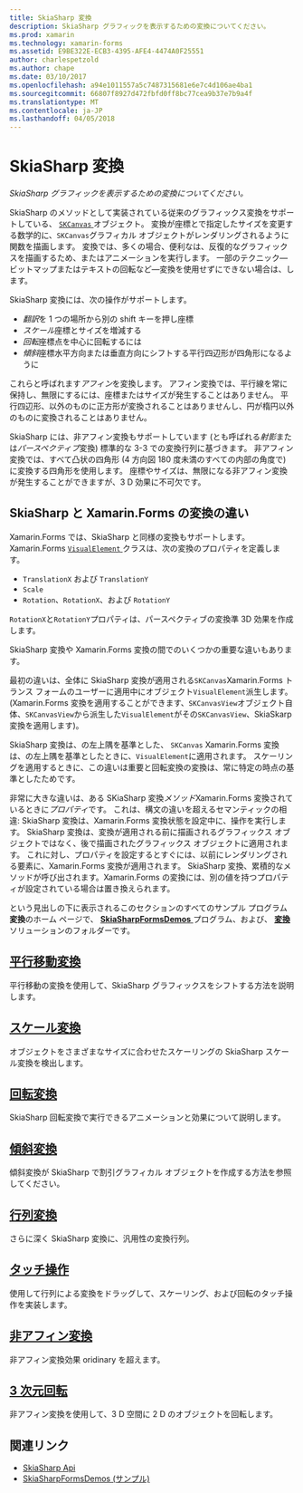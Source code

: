 ```yaml
---
title: SkiaSharp 変換
description: SkiaSharp グラフィックを表示するための変換についてください。
ms.prod: xamarin
ms.technology: xamarin-forms
ms.assetid: E9BE322E-ECB3-4395-AFE4-4474A0F25551
author: charlespetzold
ms.author: chape
ms.date: 03/10/2017
ms.openlocfilehash: a94e1011557a5c7487315681e6e7c4d106ae4ba1
ms.sourcegitcommit: 66807f8927d472fbfd0ff8bc77cea9b37e7b9a4f
ms.translationtype: MT
ms.contentlocale: ja-JP
ms.lasthandoff: 04/05/2018
---
```

# <a name="skiasharp-transforms"></a>SkiaSharp 変換

_SkiaSharp グラフィックを表示するための変換についてください。_

SkiaSharp のメソッドとして実装されている従来のグラフィックス変換をサポートしている、 [ `SKCanvas` ](https://developer.xamarin.com/api/type/SkiaSharp.SKCanvas/)オブジェクト。 変換が座標とで指定したサイズを変更する数学的に、`SKCanvas`グラフィカル オブジェクトがレンダリングされるように関数を描画します。 変換では、多くの場合、便利なは、反復的なグラフィックスを描画するため、またはアニメーションを実行します。 一部のテクニック&mdash;ビットマップまたはテキストの回転など&mdash;変換を使用せずにできない場合は、します。

SkiaSharp 変換には、次の操作がサポートします。

- *翻訳*を 1 つの場所から別の shift キーを押し座標
- *スケール*座標とサイズを増減する
- *回転*座標点を中心に回転するには
- *傾斜*座標水平方向または垂直方向にシフトする平行四辺形が四角形になるように

これらと呼ばれます*アフィン*を変換します。 アフィン変換では、平行線を常に保持し、無限にするには、座標またはサイズが発生することはありません。 平行四辺形、以外のものに正方形が変換されることはありませんし、円が楕円以外のものに変換されることはありません。

SkiaSharp には、非アフィン変換もサポートしています (とも呼ばれる*射影*または*パースペクティブ*変換) 標準的な 3-3 での変換行列に基づきます。 非アフィン変換では、すべて凸状の四角形 (4 方向図 180 度未満のすべての内部の角度で) に変換する四角形を使用します。 座標やサイズは、無限になる非アフィン変換が発生することができますが、3 D 効果に不可欠です。

## <a name="differences-between-skiasharp-and-xamarinforms-transforms"></a>SkiaSharp と Xamarin.Forms の変換の違い

Xamarin.Forms では、SkiaSharp と同様の変換もサポートします。 Xamarin.Forms [ `VisualElement` ](https://developer.xamarin.com/api/type/Xamarin.Forms.VisualElement/)クラスは、次の変換のプロパティを定義します。

- `TranslationX` および `TranslationY`
- `Scale`
- `Rotation`、`RotationX`、および `RotationY`

`RotationX`と`RotationY`プロパティは、パースペクティブの変換準 3D 効果を作成します。

SkiaSharp 変換や Xamarin.Forms 変換の間でのいくつかの重要な違いもあります。

最初の違いは、全体に SkiaSharp 変換が適用される`SKCanvas`Xamarin.Forms トランス フォームのユーザーに適用中にオブジェクト`VisualElement`派生します。 (Xamarin.Forms 変換を適用することができます、`SKCanvasView`オブジェクト自体、`SKCanvasView`から派生した`VisualElement`がその`SKCanvasView`、SkiaSkarp 変換を適用します)。

SkiaSharp 変換は、の左上隅を基準とした、 `SKCanvas` Xamarin.Forms 変換は、の左上隅を基準としたときに、`VisualElement`に適用されます。 スケーリングを適用するときに、この違いは重要と回転変換の変換は、常に特定の時点の基準としたためです。

非常に大きな違いは、ある SKiaSharp 変換*メソッド*Xamarin.Forms 変換されているときに*プロパティ*です。 これは、構文の違いを超えるセマンティックの相違: SkiaSharp 変換は、Xamarin.Forms 変換状態を設定中に、操作を実行します。 SkiaSharp 変換は、変換が適用される前に描画されるグラフィックス オブジェクトではなく、後で描画されたグラフィックス オブジェクトに適用されます。 これに対し、プロパティを設定するとすぐには、以前にレンダリングされる要素に、Xamarin.Forms 変換が適用されます。 SkiaSharp 変換、累積的なメソッドが呼び出されます。Xamarin.Forms の変換には、別の値を持つプロパティが設定されている場合は置き換えられます。

という見出しの下に表示されるこのセクションのすべてのサンプル プログラム**変換**のホーム ページで、 [ **SkiaSharpFormsDemos** ](https://developer.xamarin.com/samples/xamarin-forms/SkiaSharpForms/Demos/)プログラム、および、 [**変換**](https://github.com/xamarin/xamarin-forms-samples/tree/master/SkiaSharpForms/Demos/Demos/SkiaSharpFormsDemos/Transforms)ソリューションのフォルダーです。

## <a name="the-translate-transformtranslatemd"></a>[平行移動変換](translate.md)

平行移動の変換を使用して、SkiaSharp グラフィックスをシフトする方法を説明します。

## <a name="the-scale-transformscalemd"></a>[スケール変換](scale.md)

オブジェクトをさまざまなサイズに合わせたスケーリングの SkiaSharp スケール変換を検出します。

## <a name="the-rotate-transformrotatemd"></a>[回転変換](rotate.md)

SkiaSharp 回転変換で実行できるアニメーションと効果について説明します。

## <a name="the-skew-transformskewmd"></a>[傾斜変換](skew.md)

傾斜変換が SkiaSharp で割引グラフィカル オブジェクトを作成する方法を参照してください。

## <a name="matrix-transformsmatrixmd"></a>[行列変換](matrix.md)

さらに深く SkiaSharp 変換に、汎用性の変換行列。

## <a name="touch-manipulationstouchmd"></a>[タッチ操作](touch.md)

使用して行列による変換をドラッグして、スケーリング、および回転のタッチ操作を実装します。

## <a name="non-affine-transformsnon-affinemd"></a>[非アフィン変換](non-affine.md)

非アフィン変換効果 oridinary を超えます。

## <a name="3d-rotation3d-rotationmd"></a>[3 次元回転](3d-rotation.md)

非アフィン変換を使用して、3 D 空間に 2 D のオブジェクトを回転します。


## <a name="related-links"></a>関連リンク

- [SkiaSharp Api](https://developer.xamarin.com/api/root/SkiaSharp/)
- [SkiaSharpFormsDemos (サンプル)](https://developer.xamarin.com/samples/xamarin-forms/SkiaSharpForms/Demos/)
